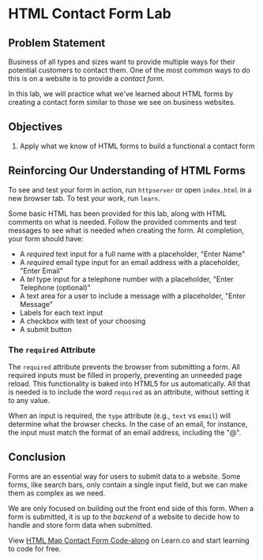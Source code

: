 
# HTML Contact Form Lab

## Problem Statement

Business of all types and sizes want to provide multiple ways for their potential
customers to contact them.  One of the most common ways to do this is on a website is to provide
a _contact form_.

In this lab, we will practice what we've learned about HTML forms by creating a
contact form similar to those we see on business websites.

## Objectives

1. Apply what we know of HTML forms to build a functional a contact form

## Reinforcing Our Understanding of HTML Forms

To see and test your form in action, run `httpserver` or open `index.html` in a
new browser tab. To test your work, run `learn`.

Some basic HTML has been provided for this lab, along with HTML comments on what
is needed.  Follow the provided comments and test messages to see what is needed
when creating the form.  At completion, your form should have:

* A _required_ text input for a full name with a placeholder, "Enter Name"
* A _required_ email type input for an email address with a placeholder, "Enter Email"
* A _tel_ type input for a telephone number with a placeholder, "Enter Telephone (optional)"
* A text area for a user to include a message with a placeholder, "Enter Message"
* Labels for each text input
* A checkbox with text of your choosing
* A submit button

### The `required` Attribute

The `required` attribute prevents the browser from submitting a form.  All
required inputs must be filled in properly, preventing an unneeded page reload.
This functionality is baked into HTML5 for us automatically. All that is
needed is to include the word `required` as an attribute, without setting it to
any value.

When an input is required, the `type` attribute (e.g., `text` vs `email`) will
determine what the browser checks. In the case of an email, for instance, the input must
match the format of an email address, including the "@".

## Conclusion

Forms are an essential way for users to submit data to a website. Some forms,
like search bars, only contain a single input field, but we can make them as
complex as we need.

We are only focused on building out the front end side of this form.  When a
form is submitted, it is up to the _backend_ of a website to decide how to
handle and store form data when submitted.

<p class='util--hide'>View <a href='https://learn.co/lessons/html-map-contact-form-code-along'>HTML Map Contact Form Code-along</a> on Learn.co and start learning to code for free.</p>
